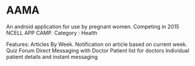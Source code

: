 # AAMA

An android application for use by pregnant women. Competing in 2015 NCELL APP CAMP. 
Category : Health 

Features: 
Articles By Week. 
Notification on article based on current week. 
Quiz 
Forum 
Direct Messaging with Doctor 
Patient list for doctors
Individual patient details and instant messaging 

